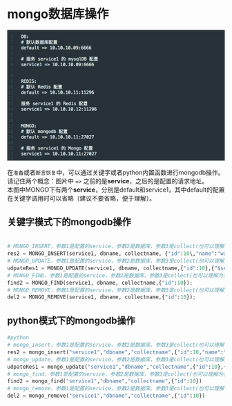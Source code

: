 # mongo数据库操作

![图片](/image/DATASERVICE用户配置value截图.png)

在```准备```或者```断言恢复```中，可以通过关键字或者python内置函数进行mongodb操作。<br>
请记住两个概念：图片中 ```=>``` 之前的是**service**，之后的是配置的请求地址。<br>
本图中MONGO下有两个**service**，分别是default和service1，其中default的配置在关键字调用时可以省略（建议不要省略，便于理解）。<br>

## 关键字模式下的mongodb操作
```python

# MONGO_INSERT，参数1是配置的service，参数2是数据库，参数3是collect(也可以理解为表)，参数4是要插入的json或者list。;
res2 = MONGO_INSERT(service1, dbname, collectname, {"id":10\,"name":"wang102"} );
# MONGO_UPDATE，参数1是配置的service，参数2是数据库，参数3是collect(也可以理解为表)，参数4是条件，参数5是操作;
udpateRes1 = MONGO_UPDATE(service1, dbname, collectname,{"id":10},{"$set":{"name":"wang10updated"}});
# MONGO_FIND，参数1是配置的service，参数2是数据库，参数3是collect(也可以理解为表)，参数4是条件;
find2 = MONGO_FIND(service1, dbname, collectname,{"id":10});
# MONGO_REMOVE，参数1是配置的service，参数2是数据库，参数3是collect(也可以理解为表)，参数4是条件;
del2 = MONGO_REMOVE(service1, dbname, collectname,{"id":10});

```

## python模式下的mongodb操作
```python
#python
# mongo_insert，参数1是配置的service，参数2是数据库，参数3是collect(也可以理解为表)，参数4是要插入的dict或者list。;
res2 = mongo_insert("service1","dbname","collectname",{"id":10,"name":"wang102"})
# mongo_update，参数1是配置的service，参数2是数据库，参数3是collect(也可以理解为表)，参数4是条件dict，参数5是操作dict;
udpateRes1 = mongo_update("service1","dbname","collectname",{"id":10},{"$set":{"name":"wang10updated"}})
# mongo_find，参数1是配置的service，参数2是数据库，参数3是collect(也可以理解为表)，参数4是条件dict;
find2 = mongo_find("service1","dbname","collectname",{"id":10})
# mongo_remove，参数1是配置的service，参数2是数据库，参数3是collect(也可以理解为表)，参数4是条件dict;
del2 = mongo_remove("service1","dbname","collectname",{"id":10})

```